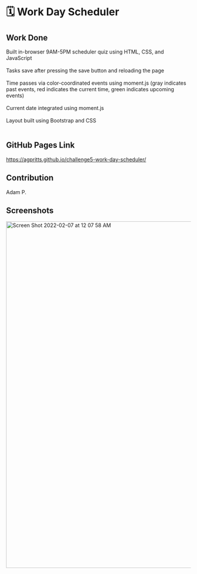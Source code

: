 # 🗓 Work Day Scheduler

## Work Done
Built in-browser 9AM-5PM scheduler quiz using HTML, CSS, and JavaScript </br>
</br>
Tasks save after pressing the save button and reloading the page </br>
</br>
Time passes via color-coordinated events using moment.js (gray indicates past events, red indicates the current time, green indicates upcoming events) </br>
</br>
Current date integrated using moment.js </br>
</br>
Layout built using Bootstrap and CSS </br>
</br>

## GitHub Pages Link
https://agpritts.github.io/challenge5-work-day-scheduler/

## Contribution
Adam P.

## Screenshots

<img width="943" alt="Screen Shot 2022-02-07 at 12 07 58 AM" src="https://user-images.githubusercontent.com/96213926/152727726-8b4ee918-e41a-4f61-ae33-dc156212249d.png">
